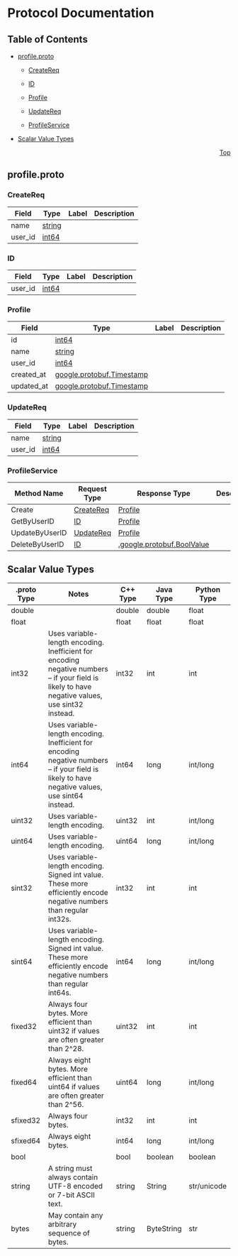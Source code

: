 # Protocol Documentation
<a name="top"></a>

## Table of Contents

- [profile.proto](#profile.proto)
    - [CreateReq](#profile_grpc.CreateReq)
    - [ID](#profile_grpc.ID)
    - [Profile](#profile_grpc.Profile)
    - [UpdateReq](#profile_grpc.UpdateReq)
  
  
  
    - [ProfileService](#profile_grpc.ProfileService)
  

- [Scalar Value Types](#scalar-value-types)



<a name="profile.proto"></a>
<p align="right"><a href="#top">Top</a></p>

## profile.proto



<a name="profile_grpc.CreateReq"></a>

### CreateReq



| Field | Type | Label | Description |
| ----- | ---- | ----- | ----------- |
| name | [string](#string) |  |  |
| user_id | [int64](#int64) |  |  |






<a name="profile_grpc.ID"></a>

### ID



| Field | Type | Label | Description |
| ----- | ---- | ----- | ----------- |
| user_id | [int64](#int64) |  |  |






<a name="profile_grpc.Profile"></a>

### Profile



| Field | Type | Label | Description |
| ----- | ---- | ----- | ----------- |
| id | [int64](#int64) |  |  |
| name | [string](#string) |  |  |
| user_id | [int64](#int64) |  |  |
| created_at | [google.protobuf.Timestamp](#google.protobuf.Timestamp) |  |  |
| updated_at | [google.protobuf.Timestamp](#google.protobuf.Timestamp) |  |  |






<a name="profile_grpc.UpdateReq"></a>

### UpdateReq



| Field | Type | Label | Description |
| ----- | ---- | ----- | ----------- |
| name | [string](#string) |  |  |
| user_id | [int64](#int64) |  |  |





 

 

 


<a name="profile_grpc.ProfileService"></a>

### ProfileService


| Method Name | Request Type | Response Type | Description |
| ----------- | ------------ | ------------- | ------------|
| Create | [CreateReq](#profile_grpc.CreateReq) | [Profile](#profile_grpc.Profile) |  |
| GetByUserID | [ID](#profile_grpc.ID) | [Profile](#profile_grpc.Profile) |  |
| UpdateByUserID | [UpdateReq](#profile_grpc.UpdateReq) | [Profile](#profile_grpc.Profile) |  |
| DeleteByUserID | [ID](#profile_grpc.ID) | [.google.protobuf.BoolValue](#google.protobuf.BoolValue) |  |

 



## Scalar Value Types

| .proto Type | Notes | C++ Type | Java Type | Python Type |
| ----------- | ----- | -------- | --------- | ----------- |
| <a name="double" /> double |  | double | double | float |
| <a name="float" /> float |  | float | float | float |
| <a name="int32" /> int32 | Uses variable-length encoding. Inefficient for encoding negative numbers – if your field is likely to have negative values, use sint32 instead. | int32 | int | int |
| <a name="int64" /> int64 | Uses variable-length encoding. Inefficient for encoding negative numbers – if your field is likely to have negative values, use sint64 instead. | int64 | long | int/long |
| <a name="uint32" /> uint32 | Uses variable-length encoding. | uint32 | int | int/long |
| <a name="uint64" /> uint64 | Uses variable-length encoding. | uint64 | long | int/long |
| <a name="sint32" /> sint32 | Uses variable-length encoding. Signed int value. These more efficiently encode negative numbers than regular int32s. | int32 | int | int |
| <a name="sint64" /> sint64 | Uses variable-length encoding. Signed int value. These more efficiently encode negative numbers than regular int64s. | int64 | long | int/long |
| <a name="fixed32" /> fixed32 | Always four bytes. More efficient than uint32 if values are often greater than 2^28. | uint32 | int | int |
| <a name="fixed64" /> fixed64 | Always eight bytes. More efficient than uint64 if values are often greater than 2^56. | uint64 | long | int/long |
| <a name="sfixed32" /> sfixed32 | Always four bytes. | int32 | int | int |
| <a name="sfixed64" /> sfixed64 | Always eight bytes. | int64 | long | int/long |
| <a name="bool" /> bool |  | bool | boolean | boolean |
| <a name="string" /> string | A string must always contain UTF-8 encoded or 7-bit ASCII text. | string | String | str/unicode |
| <a name="bytes" /> bytes | May contain any arbitrary sequence of bytes. | string | ByteString | str |

